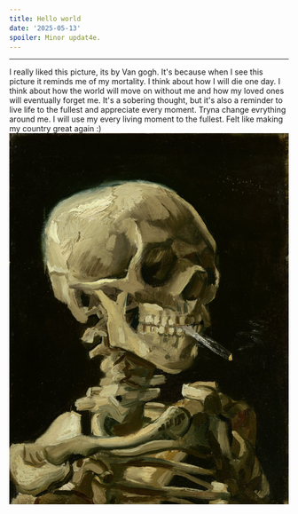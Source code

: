 ```yaml
---
title: Hello world
date: '2025-05-13'
spoiler: Minor updat4e.
---
```

---
I really liked this picture, its by Van gogh. It's because when I see this picture it reminds me of my mortality. I think about how I will die one day. I think about how the world will move on without me and how my loved ones will eventually forget me. It's a sobering thought, but it's also a reminder to live life to the fullest and appreciate every moment. Tryna change evrything around me. I will use my every living moment to the fullest. Felt like making my country great again :)
![Demo of exhaustive-deps lint rule](./skeleton.jpg)
